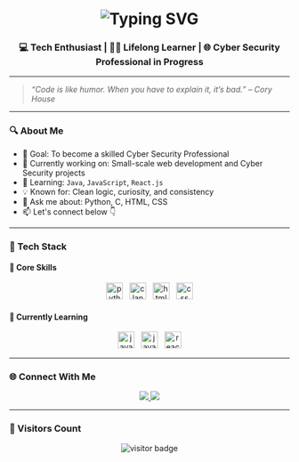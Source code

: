 <h1 align="center">
  <img src="https://readme-typing-svg.demolab.com/?lines=Hi+I'm+Palli+Sai+Pavan;Aspiring+Cyber+Security+Student;Always+Learning+Something+New!&center=true&size=24&pause=1000" alt="Typing SVG" />
</h1>

<h3 align="center">💻 Tech Enthusiast | 👨‍💻 Lifelong Learner | 🌐 Cyber Security Professional in Progress</h3>

---

> *“Code is like humor. When you have to explain it, it’s bad.” – Cory House*

---

### 🔍 About Me

- 🎯 Goal: To become a skilled Cyber Security Professional
- 🔭 Currently working on: Small-scale web development and Cyber Security projects
- 🌱 Learning: `Java`, `JavaScript`, `React.js`
- 💡 Known for: Clean logic, curiosity, and consistency
- 💬 Ask me about: Python, C, HTML, CSS
- 📫 Let's connect below 👇

---

### 🧰 Tech Stack

#### 🧩 Core Skills
<p align="center">
  <img src="https://cdn.jsdelivr.net/gh/devicons/devicon/icons/python/python-original.svg" height="30" alt="python" />
  &nbsp;
  <img src="https://cdn.jsdelivr.net/gh/devicons/devicon/icons/c/c-original.svg" height="30" alt="c language" />
  &nbsp;
  <img src="https://cdn.jsdelivr.net/gh/devicons/devicon/icons/html5/html5-original.svg" height="30" alt="html" />
  &nbsp;
  <img src="https://cdn.jsdelivr.net/gh/devicons/devicon/icons/css3/css3-original.svg" height="30" alt="css" />
</p>

#### 🚀 Currently Learning
<p align="center">
  <img src="https://cdn.jsdelivr.net/gh/devicons/devicon/icons/java/java-original.svg" height="30" alt="java" />
  &nbsp;
  <img src="https://cdn.jsdelivr.net/gh/devicons/devicon/icons/javascript/javascript-original.svg" height="30" alt="javascript" />
  &nbsp;
  <img src="https://cdn.jsdelivr.net/gh/devicons/devicon/icons/react/react-original.svg" height="30" alt="react" />
</p>

---

### 🌐 Connect With Me

<p align="center">
  <a href="https://www.linkedin.com/in/sai-pavan-palli-3732612a5?utm_source=share&utm_campaign=share_via&utm_content=profile&utm_medium=android_app" target="_blank">
    <img src="https://img.shields.io/badge/LinkedIn-blue?style=for-the-badge&logo=linkedin&logoColor=white" />
  </a>
  <a href="https://www.instagram.com/sai_pavan_palli?igsh=dnR3ampyaDhvZTh4" target="_blank">
    <img src="https://img.shields.io/badge/Instagram-E4405F?style=for-the-badge&logo=instagram&logoColor=white" />
  </a>
</p>

---

### 👀 Visitors Count

<p align="center">
  <img src="https://komarev.com/ghpvc/?username=PalliSaiPavan&style=flat-square&color=blue" alt="visitor badge"/>
</p>
